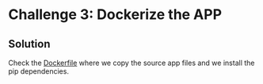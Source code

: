 # Challenge 3: Dockerize the APP

## Solution

Check the [Dockerfile](/Dockerfile) where we copy the source app files and we install the pip dependencies.